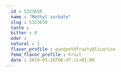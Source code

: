 ```yaml
---
  id : 5323650
  name : "Methyl sorbate"
  slug : 5323650
  taste : 
  bitter : 0
  odor : 
  natural : 1
  flavor_profile : pungent@fruity@licorice
  fema_flavor_profile : Fruit
  date : 2019-03-26T08:47:11+01:00
---
```




